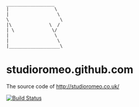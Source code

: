 ```
__________________
|                 \
|                  \
\                   \
|\              \  /
| \              \/
|                 \
|                  \
|___________________\
```

# studioromeo.github.com
The source code of http://studioromeo.co.uk/

[![Build Status](https://travis-ci.org/studioromeo/studioromeo.github.com.svg)](https://travis-ci.org/studioromeo/studioromeo.github.com)
